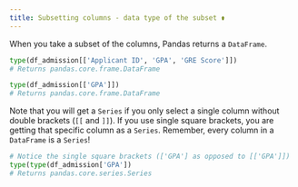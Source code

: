 ```yaml
---
title: Subsetting columns - data type of the subset ⚱️
---
```


When you take a subset of the columns, Pandas returns a `DataFrame`.

```python
type(df_admission[['Applicant ID', 'GPA', 'GRE Score']])
# Returns pandas.core.frame.DataFrame

type(df_admission[['GPA']])
# Returns pandas.core.frame.DataFrame
```

Note that you will get a `Series` if you only select a single column without double brackets (`[[` and `]]`). If you use single square brackets, you are getting that specific column as a `Series`. Remember, every column in a `DataFrame` is a `Series`!

```python
# Notice the single square brackets (['GPA'] as opposed to [['GPA']])
type(type(df_admission['GPA'])
# Returns pandas.core.series.Series
```

